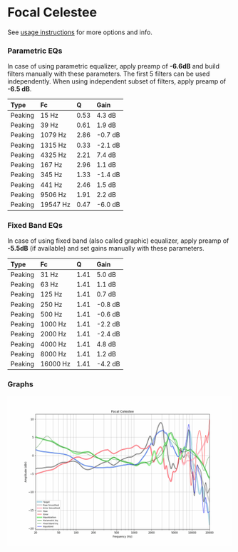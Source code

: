 # Focal Celestee
See [usage instructions](https://github.com/jaakkopasanen/AutoEq#usage) for more options and info.

### Parametric EQs
In case of using parametric equalizer, apply preamp of **-6.6dB** and build filters manually
with these parameters. The first 5 filters can be used independently.
When using independent subset of filters, apply preamp of **-6.5 dB**.

| Type    | Fc       |    Q | Gain    |
|:--------|:---------|:-----|:--------|
| Peaking | 15 Hz    | 0.53 | 4.3 dB  |
| Peaking | 39 Hz    | 0.61 | 1.9 dB  |
| Peaking | 1079 Hz  | 2.86 | -0.7 dB |
| Peaking | 1315 Hz  | 0.33 | -2.1 dB |
| Peaking | 4325 Hz  | 2.21 | 7.4 dB  |
| Peaking | 167 Hz   | 2.96 | 1.1 dB  |
| Peaking | 345 Hz   | 1.33 | -1.4 dB |
| Peaking | 441 Hz   | 2.46 | 1.5 dB  |
| Peaking | 9506 Hz  | 1.91 | 2.2 dB  |
| Peaking | 19547 Hz | 0.47 | -6.0 dB |

### Fixed Band EQs
In case of using fixed band (also called graphic) equalizer, apply preamp of **-5.5dB**
(if available) and set gains manually with these parameters.

| Type    | Fc       |    Q | Gain    |
|:--------|:---------|:-----|:--------|
| Peaking | 31 Hz    | 1.41 | 5.0 dB  |
| Peaking | 63 Hz    | 1.41 | 1.1 dB  |
| Peaking | 125 Hz   | 1.41 | 0.7 dB  |
| Peaking | 250 Hz   | 1.41 | -0.8 dB |
| Peaking | 500 Hz   | 1.41 | -0.6 dB |
| Peaking | 1000 Hz  | 1.41 | -2.2 dB |
| Peaking | 2000 Hz  | 1.41 | -2.4 dB |
| Peaking | 4000 Hz  | 1.41 | 4.8 dB  |
| Peaking | 8000 Hz  | 1.41 | 1.2 dB  |
| Peaking | 16000 Hz | 1.41 | -4.2 dB |

### Graphs
![](./Focal%20Celestee.png)
